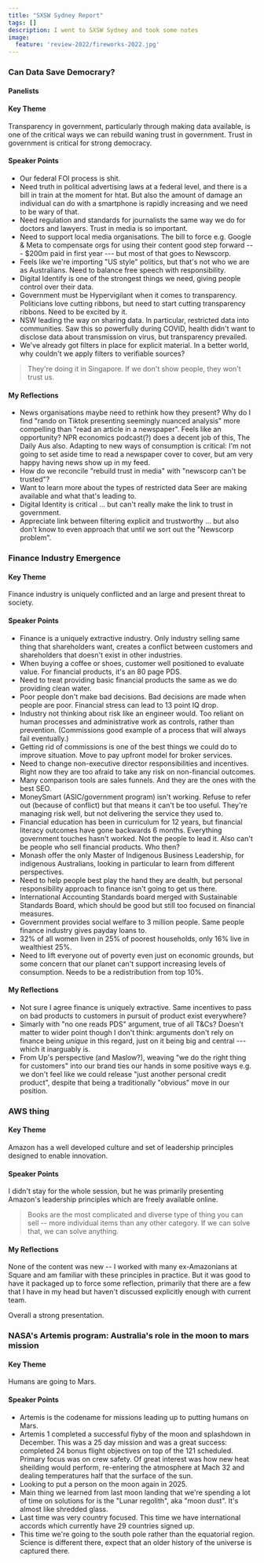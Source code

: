 ```yaml
---
title: "SXSW Sydney Report"
tags: []
description: I went to SXSW Sydney and took some notes
image:
  feature: 'review-2022/fireworks-2022.jpg'
---
```



### Can Data Save Democrary?

#### Panelists


#### Key Theme

Transparency in government, particularly through making data available, is one
of the critical ways we can rebuild waning trust in government. Trust in
government is critical for strong democracy.

#### Speaker Points

* Our federal FOI process is shit.
* Need truth in political advertising laws at a federal level, and there is a
  bill in train at the moment for htat. But also the amount of damage an
  individual can do with a smartphone is rapidly increasing and we need to be
  wary of that.
* Need regulation and standards for journalists the same way we do for doctors
  and lawyers. Trust in media is so important.
* Need to support local media organisations. The bill to force e.g. Google & Meta
  to compensate orgs for using their content good step forward --- $200m paid in
  first year --- but most of that goes to Newscorp.
* Feels like we're importing "US style" politics, but that's not who we are as
  Australians.  Need to balance free speech with responsibility.
* Digital Identify is one of the strongest things we need, giving people
  control over their data.
* Government must be Hypervigilant when it comes to transparency. Politicians
  love cutting ribbons, but need to start cutting transparency ribbons. Need to
  be excited by it.
* NSW leading the way on sharing data. In particular, restricted data into
  communities. Saw this so powerfully during COVID, health didn't want to
  disclose data about transmission on virus, but transparency prevailed.
* We've already got filters in place for explicit material. In a better world,
  why couldn't we apply filters to verifiable sources?


> They're doing it in Singapore. If we don't show people, they won't trust us.

#### My Reflections

* News organisations maybe need to rethink how they present? Why do I find
  "rando on Tiktok presenting seemingly nuanced analysis" more compelling than
  "read an article in a newspaper". Feels like an opportunity? NPR economics
  podcast(?) does a decent job of this, The Daily Aus also. Adapting to new
  ways of consumption is critical: I'm not going to set aside time to read a
  newspaper cover to cover, but am very happy having news show up in my feed.
* How do we reconcile "rebuild trust in media" with "newscorp can't be trusted"?
* Want to learn more about the types of restricted data Seer are making
  available and what that's leading to.
* Digital Identity is critical ... but can't really make the link to
  trust in government.
* Appreciate link between filtering explicit and trustworthy ... but also don't
  know to even approach that until we sort out the "Newscorp problem".

### Finance Industry Emergence

#### Key Theme

Finance industry is uniquely conflicted and an large and present threat to
society.

#### Speaker Points

* Finance is a uniquely extractive industry. Only industry selling same thing
  that shareholders want, creates a conflict between customers and shareholders
  that doesn't exist in other industries.
* When buying a coffee or shoes, customer well positioned to evaluate value.
  For financial products, it's an 80 page PDS.
* Need to treat providing basic financial products the same as we do providing
  clean water.
* Poor people don't make bad decisions. Bad decisions are made when people are
  poor. Financial stress can lead to 13 point IQ drop.
* Industry not thinking about risk like an engineer would. Too reliant on human
  processes and administrative work as controls, rather than prevention.
  (Commissions good example of a process that will always fail eventually.)
* Getting rid of commissions is one of the best things we could do to improve
  situation. Move to pay upfront model for broker services.
* Need to change non-executive director responsibilities and incentives. Right
  now they are too afraid to take any risk on non-financial outcomes.
* Many comparison tools are sales funnels. And they are the ones with the best
  SEO.
* MoneySmart (ASIC/government program) isn't working. Refuse to refer out
  (because of conflict) but that means it can't be too useful. They're managing
  risk well, but not delivering the service they used to.
* Financial education has been in curriculum for 12 years, but financial
  literacy outcomes have gone backwards 6 months. Everything government touches
  hasn't worked. Not the people to lead it. Also can't be people who sell
  financial products. Who then?
* Monash offer the only Master of Indigenous Business Leadership, for
  indigenous Australians, looking in particular to learn from different
  perspectives.
* Need to help people best play the hand they are dealth, but personal
  responsibility approach to finance isn't going to get us there.
* International Accounting Standards board merged with Sustainable Standards
  Board, which should be good but still too focused on financial measures.
* Government provides social welfare to 3 million people. Same people finance
  industry gives payday loans to.
* 32% of all women liven in 25% of poorest households, only 16% live in
  wealthiest 25%.
* Need to lift everyone out of poverty even just on economic grounds, but some
  concern that our planet can't support increasing levels of consumption. Needs
  to be a redistribution from top 10%.

#### My Reflections

* Not sure I agree finance is uniquely extractive. Same incentives to pass on
  bad products to customers in pursuit of product exist everywhere?
* Simarly with "no one reads PDS" argument, true of all T&Cs? Doesn't matter to
  wider point though I don't think: arguments don't rely on finance being
  _unique_ in this regard, just on it being big and central --- which it
  inarguably is.
* From Up's perspective (and Maslow?), weaving "we do the right thing for
  customers" into our brand ties our hands in some positive ways e.g. we don't
  feel like we could release "just another personal credit product", despite
  that being a traditionally "obvious" move in our position.

### AWS thing

#### Key Theme

Amazon has a well developed culture and set of leadership principles designed
to enable innovation.

#### Speaker Points

I didn't stay for the whole session, but he was primarily presenting Amazon's leadership
principles which are freely available online.

> Books are the most complicated and diverse type of thing you can sell -- more
> individual items than any other category. If we can solve that, we can solve
> anything.

#### My Reflections

None of the content was new -- I worked with many ex-Amazonians at Square and
am familiar with these principles in practice. But it was good to have it
packaged up to force some reflection, primarily that there are a few that I
have in my head but haven't discussed explicitly enough with current team.

Overall a strong presentation.

### NASA's Artemis program: Australia's role in the moon to mars mission

#### Key Theme

Humans are going to Mars.

#### Speaker Points

* Artemis is the codename for missions leading up to putting humans on Mars.
* Artemis 1 completed a successful flyby of the moon and splashdown in December. This was a 25 day mission and was a great success: completed 24 bonus flight objectives on top of the 121 scheduled. Primary focus was on crew safety. Of great interest was how new heat sheilding would perform, re-entering the atmosphere at Mach 32 and dealing temperatures half that the surface of the sun.
* Looking to put a person on the moon again in 2025.
* Main thing we learned from last moon landing that we're spending a lot of time on solutions for is the "Lunar regolith", aka "moon dust". It's almost like shredded glass.
* Last time was very country focused. This time we have international accords which currently have 29 countries signed up.
* This time we're going to the south pole rather than the equatorial region. Science is different there, expect that an older history of the universe is captured there.
